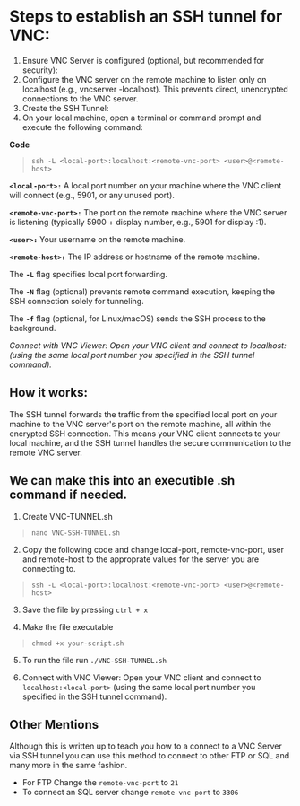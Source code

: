 # Steps to establish an SSH tunnel for VNC:
1. Ensure VNC Server is configured (optional, but recommended for security):
2. Configure the VNC server on the remote machine to listen only on localhost (e.g., vncserver -localhost). This prevents direct, unencrypted connections to the VNC server.
3. Create the SSH Tunnel:
4. On your local machine, open a terminal or command prompt and execute the following command:

**Code**

> `ssh -L <local-port>:localhost:<remote-vnc-port> <user>@<remote-host>`


**`<local-port>:`** A local port number on your machine where the VNC client will connect (e.g., 5901, or any unused port).

**`<remote-vnc-port>:`** The port on the remote machine where the VNC server is listening (typically 5900 + display number, e.g., 5901 for display :1).

**`<user>:`** Your username on the remote machine.

**`<remote-host>:`** The IP address or hostname of the remote machine.

The **`-L`** flag specifies local port forwarding.

The **`-N`** flag (optional) prevents remote command execution, keeping the SSH connection solely for tunneling.

The **`-f`** flag (optional, for Linux/macOS) sends the SSH process to the background.

*Connect with VNC Viewer: Open your VNC client and connect to localhost:<local-port> (using the same local port number you specified in the SSH tunnel command).*

## How it works:
The SSH tunnel forwards the traffic from the specified local port on your machine to the VNC server's port on the remote machine, all within the encrypted SSH connection. This means your VNC client connects to your local machine, and the SSH tunnel handles the secure communication to the remote VNC server.

## We can make this into an executible .sh command if needed.

1. Create VNC-TUNNEL.sh

> `nano VNC-SSH-TUNNEL.sh`

2. Copy the following code and change local-port, remote-vnc-port, user and remote-host to the approprate values for the server you are connecting to.

> `ssh -L <local-port>:localhost:<remote-vnc-port> <user>@<remote-host>`

3. Save the file by pressing `ctrl + x`

4. Make the file executable

> `chmod +x your-script.sh`

5. To run the file run `./VNC-SSH-TUNNEL.sh`

6. Connect with VNC Viewer: Open your VNC client and connect to `localhost:<local-port>` (using the same local port number you specified in the SSH tunnel command).

## Other Mentions

Although this is written up to teach you how to a connect to a VNC Server via SSH tunnel you can use this method to connect to other FTP or SQL and many more in the same fashion.

* For FTP Change the `remote-vnc-port` to `21`
* To connect an SQL server change `remote-vnc-port` to `3306`
